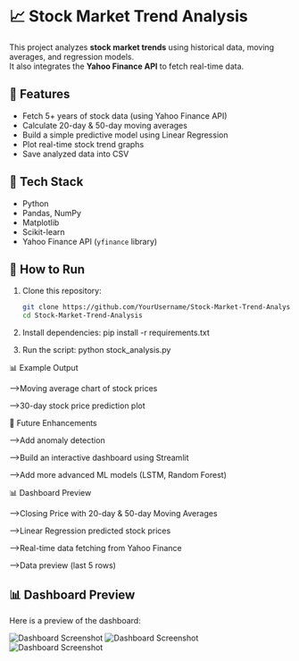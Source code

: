 # 📈 Stock Market Trend Analysis

This project analyzes **stock market trends** using historical data, moving averages, and regression models.  
It also integrates the **Yahoo Finance API** to fetch real-time data.

## 🔹 Features
- Fetch 5+ years of stock data (using Yahoo Finance API)
- Calculate 20-day & 50-day moving averages
- Build a simple predictive model using Linear Regression
- Plot real-time stock trend graphs
- Save analyzed data into CSV

## 🔧 Tech Stack
- Python
- Pandas, NumPy
- Matplotlib
- Scikit-learn
- Yahoo Finance API (`yfinance` library)

## 🚀 How to Run
1. Clone this repository:
   ```bash
   git clone https://github.com/YourUsername/Stock-Market-Trend-Analysis.git
   cd Stock-Market-Trend-Analysis

2. Install dependencies:
  pip install -r requirements.txt

3. Run the script:
   python stock_analysis.py


📊 Example Output

-->Moving average chart of stock prices

-->30-day stock price prediction plot

📌 Future Enhancements

-->Add anomaly detection

-->Build an interactive dashboard using Streamlit

-->Add more advanced ML models (LSTM, Random Forest)

📊 Dashboard Preview

-->Closing Price with 20-day & 50-day Moving Averages

-->Linear Regression predicted stock prices

-->Real-time data fetching from Yahoo Finance

-->Data preview (last 5 rows)

## 📊 Dashboard Preview

Here is a preview of the dashboard:

![Dashboard Screenshot](dashboard1.png)
![Dashboard Screenshot](dashboard2.png)
![Dashboard Screenshot](dashboard3.png)




     
